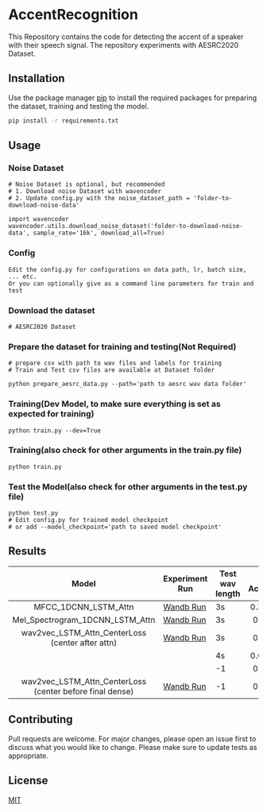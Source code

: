 # AccentRecognition



This Repository contains the code for detecting the accent of a speaker with their speech signal. The repository experiments with AESRC2020 Dataset.

## Installation

Use the package manager [pip](https://pip.pypa.io/en/stable/) to install the required packages for preparing the dataset, training and testing the model.

```bash
pip install -r requirements.txt
```

## Usage

### Noise Dataset
```
# Noise Dataset is optional, but recommended
# 1. Download noise Dataset with wavencoder
# 2. Update config.py with the noise_dataset_path = 'folder-to-download-noise-data'

import wavencoder
wavencoder.utils.download_noise_dataset('folder-to-download-noise-data', sample_rate='16k', download_all=True)
```

### Config
```
Edit the config.py for configurations on data path, lr, batch size, ... etc.
Or you can optionally give as a command line parameters for train and test
```

### Download the dataset
```
# AESRC2020 Dataset
```

### Prepare the dataset for training and testing(Not Required)
```
# prepare csv with path to wav files and labels for training
# Train and Test csv files are available at Dataset folder

python prepare_aesrc_data.py --path='path to aesrc wav data folder'
```

### Training(Dev Model, to make sure everything is set as expected for training) 
```
python train.py --dev=True 
```

### Training(also check for other arguments in the train.py file)
```
python train.py 
```

### Test the Model(also check for other arguments in the test.py file)
```
python test.py  
# Edit config.py for trained model checkpoint
# or add --model_checkpoint='path to saved model checkpoint'
```

## Results

|                           Model                          	| Experiment Run                                                                   	| Test wav length 	| Test Accuracy 	|
|:--------------------------------------------------------:	|----------------------------------------------------------------------------------	|-----------------	|:-------------:	|
|                   MFCC_1DCNN_LSTM_Attn                   	| [Wandb Run](https://wandb.ai/shangeth/AccentRecognition?workspace=user-shangeth) 	| 3s              	|    0.34078    	|
| Mel_Spectrogram_1DCNN_LSTM_Attn                          	| [Wandb Run](https://wandb.ai/shangeth/AccentRecognition?workspace=user-shangeth) 	| 3s              	|     0.3751    	|
|     wav2vec_LSTM_Attn_CenterLoss (center after attn)     	| [Wandb Run](https://wandb.ai/shangeth/AccentRecognition?workspace=user-shangeth) 	| 3s              	|     0.6123    	|
|                                                          	|                                                                                  	| 4s              	|    0.62008    	|
|                                                          	|                                                                                  	| -1              	|     0.6279    	|
| wav2vec_LSTM_Attn_CenterLoss (center before final dense) 	| [Wandb Run](https://wandb.ai/shangeth/AccentRecognition?workspace=user-shangeth) 	| -1              	|     0.6161    	|
## Contributing
Pull requests are welcome. For major changes, please open an issue first to discuss what you would like to change.
Please make sure to update tests as appropriate.

## License
[MIT](https://choosealicense.com/licenses/mit/)

